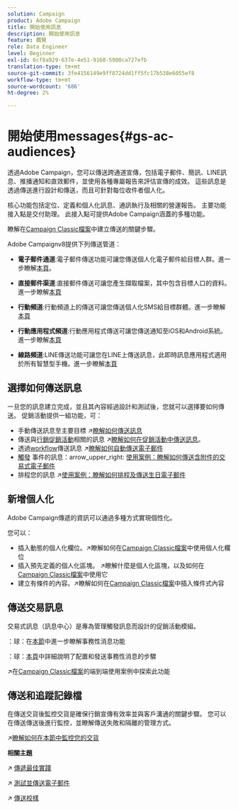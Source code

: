 ```yaml
---
solution: Campaign
product: Adobe Campaign
title: 開始使用訊息
description: 開始使用訊息
feature: 概覽
role: Data Engineer
level: Beginner
exl-id: 6cf8a929-637e-4e51-9160-5980ca727efb
translation-type: tm+mt
source-git-commit: 3fe4156149e9ff8724dd1ff5fc17b538e6055ef8
workflow-type: tm+mt
source-wordcount: '686'
ht-degree: 2%

---
```


# 開始使用messages{#gs-ac-audiences}

透過Adobe Campaign，您可以傳送跨通道宣傳，包括電子郵件、簡訊、LINE訊息、推播通知和直效郵件，並使用各種專屬報告來評估宣傳的成效。 這些訊息是透過傳送進行設計和傳送，而且可針對每位收件者個人化。

核心功能包括定位、定義和個人化訊息、通訊執行及相關的營運報告。 主要功能接入點是交付助理。 此接入點可提供Adobe Campaign涵蓋的多種功能。

瞭解在[Campaign Classic檔案](https://experienceleague.adobe.com/docs/campaign-classic/using/sending-messages/key-steps-when-creating-a-delivery/steps-about-delivery-creation-steps.html)中建立傳送的關鍵步驟。

Adobe Campaignv8提供下列傳送管道：

* **電子郵件通道**:電子郵件傳送功能可讓您傳送個人化電子郵件給目標人群。進一步瞭解[本頁](../send/email.md)。

* **直接郵件渠道**:直接郵件傳送可讓您產生擷取檔案，其中包含目標人口的資料。進一步瞭解[本頁](../send/direct-mail.md)

* **行動頻道**:行動頻道上的傳送可讓您傳送個人化SMS給目標群體。進一步瞭解[本頁](../send/sms.md)

* **行動應用程式頻道**:行動應用程式傳送可讓您傳送通知至iOS和Android系統。進一步瞭解[本頁](../send/push.md)

* **線路頻道**:LINE傳送功能可讓您在LINE上傳送訊息，此即時訊息應用程式適用於所有智慧型手機。進一步瞭解[本頁](../send/line.md)

## 選擇如何傳送訊息

一旦您的訊息建立完成，並且其內容經過設計和測試後，您就可以選擇要如何傳送。 促銷活動提供一組功能，可：

* 手動傳送訊息至主要目標
:arrow_upper_right:[瞭解如何傳送訊息](https://experienceleague.adobe.com/docs/campaign-classic/using/sending-messages/sending-emails/sending-an-email/sending-messages.html)
* 傳送與[行銷促銷活動](https://experienceleague.adobe.com/docs/campaign-classic/using/orchestrating-campaigns/orchestrate-campaigns/setting-up-marketing-campaigns.html)相關的訊息
:arrow_upper_right:[瞭解如何在促銷活動中傳送訊息](https://experienceleague.adobe.com/docs/campaign-classic/using/orchestrating-campaigns/orchestrate-campaigns/marketing-campaign-deliveries.html)。
* 透過[workflow](https://experienceleague.adobe.com/docs/campaign-classic/using/automating-with-workflows/introduction/about-workflows.html)傳送訊息
:arrow_upper_right:[瞭解如何自動傳送電子郵件](https://experienceleague.adobe.com/docs/campaign-classic/using/automating-with-workflows/action-activities/delivery.html)
* [觸發](https://experienceleague.adobe.com/docs/campaign-classic/using/transactional-messaging/introduction/about-transactional-messaging.html) 事件的訊息：arrow_upper_right: [使用案例：瞭解如何傳送含附件的交易式電子郵件](https://experienceleague.adobe.com/docs/campaign-classic/using/transactional-messaging/use-case/transactional-email-with-attachments.html)
* 排程您的訊息
:arrow_upper_right:[使用案例：瞭解如何排程及傳送生日電子郵件](https://experienceleague.adobe.com/docs/campaign-classic/using/automating-with-workflows/use-cases/deliveries/sending-a-birthday-email.html?)


## 新增個人化

Adobe Campaign傳遞的資訊可以通過多種方式實現個性化。

您可以：

* 插入動態的個人化欄位。:arrow_upper_right:瞭解如何在[Campaign Classic檔案](https://experienceleague.adobe.com/docs/campaign-classic/using/sending-messages/personalizing-deliveries/personalization-fields.html)中使用個人化欄位
* 插入預先定義的個人化區塊。
:arrow_upper_right:瞭解什麼是個人化區塊，以及如何在[Campaign Classic檔案](https://experienceleague.adobe.com/docs/campaign-classic/using/sending-messages/personalizing-deliveries/personalization-blocks.html)中使用它
* 建立有條件的內容。:arrow_upper_right:瞭解如何在[Campaign Classic檔案](https://experienceleague.adobe.com/docs/campaign-classic/using/sending-messages/personalizing-deliveries/conditional-content.html)中插入條件式內容

## 傳送交易訊息

交易式訊息（訊息中心）是專為管理觸發訊息而設計的促銷活動模組。

：球：在[本節](../dev/architecture.md#transac-msg-archi)中進一步瞭解事務性消息功能

：球：[本頁](../send/transactional.md)中詳細說明了配置和發送事務性消息的步驟

:arrow_upper_right:在[Campaign Classic檔案](https://experienceleague.adobe.com/docs/campaign-classic/using/transactional-messaging/use-case/transactional-email-with-attachments.html?lang=en#transactional-messaging)的端到端使用案例中探索此功能

## 傳送和追蹤記錄檔

在傳送交貨後監控交貨是確保行銷宣傳有效率並與客戶溝通的關鍵步驟。 您可以在傳送傳送後進行監控，並瞭解傳送失敗和隔離的管理方式。

:arrow_upper_right:[瞭解如何在本節中監控您的交貨](https://experienceleague.adobe.com/docs/campaign-classic/using/sending-messages/monitoring-deliveries/about-delivery-monitoring.html?lang=en#sending-messages)


**相關主題**

:arrow_upper_right: [傳遞最佳實踐](https://experienceleague.adobe.com/docs/campaign-classic/using/sending-messages/key-steps-when-creating-a-delivery/delivery-bestpractices/delivery-best-practices.html)

:arrow_upper_right: [測試並傳送電子郵件](https://experienceleague.adobe.com/docs/campaign-classic/using/sending-messages/sending-emails/sending-an-email/sending-messages.html)

:arrow_upper_right: [傳送校樣](https://experienceleague.adobe.com/docs/campaign-classic/using/sending-messages/key-steps-when-creating-a-delivery/steps-validating-the-delivery.html)
